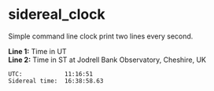 # sidereal_clock

Simple command line clock print two lines every second.

**Line 1:** Time in UT  
**Line 2:** Time in ST at Jodrell Bank Observatory, Cheshire, UK

`UTC:            11:16:51`  
`Sidereal time:  16:38:58.63`
